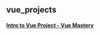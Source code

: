 ## vue_projects
#### [Intro to Vue Project - Vue Mastery](https://github.com/habibullahturkmen/vue_projects/tree/main/01_intro-to-vue-project_vue-mastery)